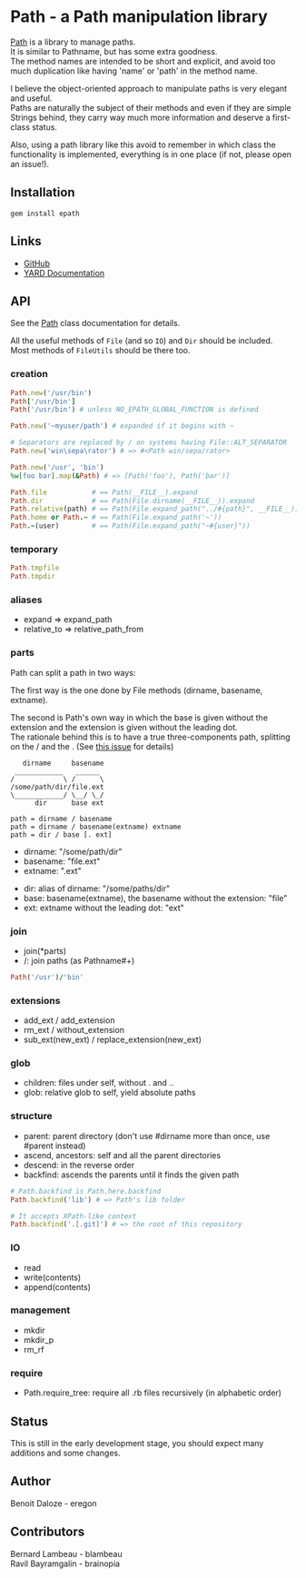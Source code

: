 # Path - a Path manipulation library

[Path](http://rubydoc.info/github/eregon/epath/master/Path) is a library to manage paths.  
It is similar to Pathname, but has some extra goodness.  
The method names are intended to be short and explicit, and avoid too much duplication like having 'name' or 'path' in the method name.

I believe the object-oriented approach to manipulate paths is very elegant and useful.  
Paths are naturally the subject of their methods and even if they are simple Strings behind, they carry way much more information and deserve a first-class status.

Also, using a path library like this avoid to remember in which class the functionality is implemented, everything is in one place (if not, please open an issue!).

## Installation

    gem install epath

## Links

* [GitHub](https://github.com/eregon/epath)
* [YARD Documentation](http://rubydoc.info/github/eregon/epath/master/file/README.md)

## API

See the [Path](http://rubydoc.info/github/eregon/epath/master/Path) class documentation for details.

All the useful methods of `File` (and so `IO`) and `Dir` should be included.  
Most methods of `FileUtils` should be there too.

### creation

``` ruby
Path.new('/usr/bin')
Path['/usr/bin']
Path('/usr/bin') # unless NO_EPATH_GLOBAL_FUNCTION is defined

Path.new('~myuser/path') # expanded if it begins with ~

# Separators are replaced by / on systems having File::ALT_SEPARATOR
Path.new('win\sepa\rator') # => #<Path win/sepa/rator>

Path.new('/usr', 'bin')
%w[foo bar].map(&Path) # => [Path('foo'), Path('bar')]
```

``` ruby
Path.file           # == Path(__FILE__).expand
Path.dir            # == Path(File.dirname(__FILE__)).expand
Path.relative(path) # == Path(File.expand_path("../#{path}", __FILE__))
Path.home or Path.~ # == Path(File.expand_path('~'))
Path.~(user)        # == Path(File.expand_path("~#{user}"))
```

### temporary

``` ruby
Path.tmpfile
Path.tmpdir
```

### aliases

* expand => expand\_path
* relative\_to => relative\_path\_from

### parts

Path can split a path in two ways:

The first way is the one done by File methods (dirname, basename, extname).  

The second is Path's own way in which the base is given without the extension and the extension is given without the leading dot.  
The rationale behind this is to have a true three-components path, splitting on the / and the . (See [this issue](https://github.com/eregon/epath/pull/8#issuecomment-3499030) for details)

       dirname     basename
     ____________   ______
    /            \ /      \
    /some/path/dir/file.ext
    \____________/ \__/ \_/
          dir      base ext

    path = dirname / basename
    path = dirname / basename(extname) extname
    path = dir / base [. ext]

* dirname: "/some/path/dir"
* basename: "file.ext"
* extname: ".ext"

<!-- -->

* dir: alias of dirname: "/some/paths/dir"
* base: basename(extname), the basename without the extension: "file"
* ext: extname without the leading dot: "ext"

<!-- -->

### join

* join(*parts)
* /: join paths (as Pathname#+)

```ruby
Path('/usr')/'bin'
```

### extensions

* add\_ext / add\_extension
* rm\_ext / without\_extension
* sub\_ext(new\_ext) / replace\_extension(new\_ext)

### glob

* children: files under self, without . and ..
* glob: relative glob to self, yield absolute paths

### structure

* parent: parent directory (don't use #dirname more than once, use #parent instead)
* ascend, ancestors: self and all the parent directories
* descend: in the reverse order
* backfind: ascends the parents until it finds the given path

``` ruby
# Path.backfind is Path.here.backfind
Path.backfind('lib') # => Path's lib folder

# It accepts XPath-like context
Path.backfind('.[.git]') # => the root of this repository
```

### IO

* read
* write(contents)
* append(contents)

### management

* mkdir
* mkdir\_p
* rm\_rf

### require

* Path.require\_tree: require all .rb files recursively (in alphabetic order)

## Status

This is still in the early development stage, you should expect many additions and some changes.

## Author

Benoit Daloze - eregon

## Contributors

Bernard Lambeau - blambeau  
Ravil Bayramgalin - brainopia
